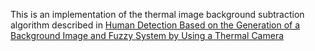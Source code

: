 This is an implementation of the thermal image background subtraction algorithm described in [Human Detection Based on the Generation of a Background Image and Fuzzy System by Using a Thermal Camera](http://www.mdpi.com/1424-8220/16/4/453/htm)